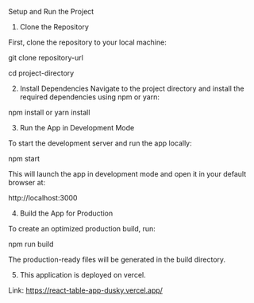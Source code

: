 Setup and Run the Project
1. Clone the Repository

First, clone the repository to your local machine:

git clone repository-url

cd project-directory


2. Install Dependencies
Navigate to the project directory and install the required dependencies using npm or yarn:

npm install
or
yarn install


3. Run the App in Development Mode

To start the development server and run the app locally:

npm start

This will launch the app in development mode and open it in your default browser at:

http://localhost:3000

4. Build the App for Production

To create an optimized production build, run:

npm run build


The production-ready files will be generated in the build directory.


5. This application is deployed on vercel.


Link: https://react-table-app-dusky.vercel.app/
